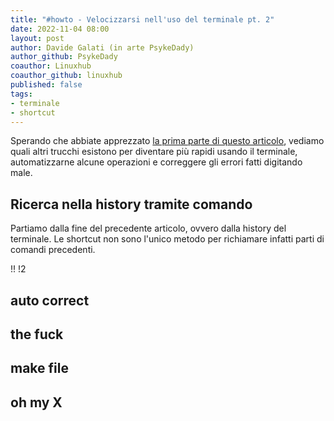 ```yaml
---
title: "#howto - Velocizzarsi nell'uso del terminale pt. 2" 
date: 2022-11-04 08:00
layout: post 
author: Davide Galati (in arte PsykeDady)
author_github: PsykeDady 
coauthor: Linuxhub
coauthor_github: linuxhub
published: false
tags: 
- terminale
- shortcut
---
```


Sperando che abbiate apprezzato [la prima parte di questo articolo](https://linuxhub.it/articles/howto-velocizzarsi-terminale/), vediamo quali altri trucchi esistono per diventare più rapidi usando il terminale, automatizzarne alcune operazioni e correggere gli errori fatti digitando male. 

## Ricerca nella history tramite comando

Partiamo dalla fine del precedente articolo, ovvero dalla history del terminale. Le shortcut non sono l'unico metodo per richiamare infatti parti di comandi precedenti.

!!
!2

## auto correct

## the fuck 



## make file

## oh my X
